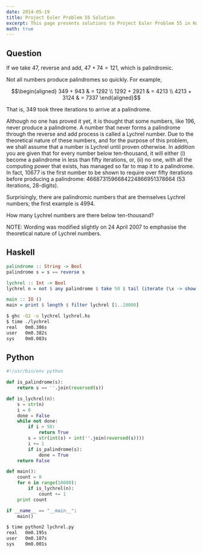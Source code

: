 ```yaml
---
date: 2014-05-19
title: Project Euler Problem 55 Solution
excerpt: This page presents solutions to Project Euler Problem 55 in Haskell and Python.
math: true
---
```



## Question

If we take 47, reverse and add, $47 + 74 = 121$, which is palindromic.

Not all numbers produce palindromes so quickly. For example,

$$\begin{aligned}
349 + 943 & = 1292 \\
1292 + 2921 & = 4213 \\
4213 + 3124 & = 7337
\end{aligned}$$

That is, 349 took three iterations to arrive at a palindrome.

Although no one has proved it yet, it is thought that some numbers, like
196, never produce a palindrome. A number that never forms a palindrome
through the reverse and add process is called a Lychrel number. Due to
the theoretical nature of these numbers, and for the purpose of this
problem, we shall assume that a number is Lychrel until proven
otherwise. In addition you are given that for every number below
ten-thousand, it will either (i) become a palindrome in less than fifty
iterations, or, (ii) no one, with all the computing power that exists,
has managed so far to map it to a palindrome. In fact, 10677 is the
first number to be shown to require over fifty iterations before
producing a palindrome: 4668731596684224866951378664 (53 iterations,
28-digits).

Surprisingly, there are palindromic numbers that are themselves Lychrel
numbers; the first example is 4994.

How many Lychrel numbers are there below ten-thousand?

NOTE: Wording was modified slightly on 24 April 2007 to emphasise the
theoretical nature of Lychrel numbers.






## Haskell

```haskell
palindrome :: String -> Bool
palindrome s = s == reverse s

lychrel :: Int -> Bool
lychrel n = not $ any palindrome $ take 50 $ tail (iterate (\x -> show $ (read x) + (read $ reverse x)) (show n))

main :: IO ()
main = print $ length $ filter lychrel [1..10000]
```


```bash
$ ghc -O2 -o lychrel lychrel.hs
$ time ./lychrel
real   0m0.386s
user   0m0.382s
sys    0m0.003s
```



## Python

```python
#!/usr/bin/env python

def is_palindrome(s):
    return s == ''.join(reversed(s))

def is_lychrel(n):
    s = str(n)
    i = 0
    done = False
    while not done:
        if i > 50:
            return True
        s = str(int(s) + int(''.join(reversed(s))))
        i += 1
        if is_palindrome(s):
            done = True
    return False

def main():
    count = 0
    for n in range(10000):
        if is_lychrel(n):
            count += 1
    print count 

if __name__ == "__main__":
    main()
```


```bash
$ time python2 lychrel.py
real   0m0.195s
user   0m0.187s
sys    0m0.001s
```


